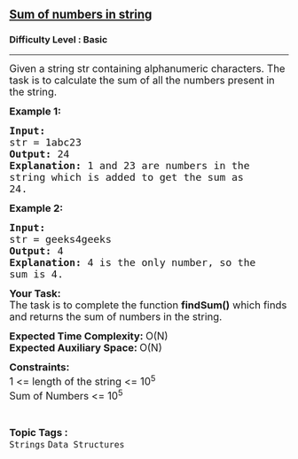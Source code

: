 <h2><a href="https://practice.geeksforgeeks.org/problems/sum-of-numbers-in-string-1587115621/1?page=2&difficulty[]=-1&status[]=unsolved&sortBy=submissions">Sum of numbers in string</a></h2><h3>Difficulty Level : Basic</h3><hr><div class="problems_problem_content__Xm_eO"><p><span style="font-size:18px">Given a string&nbsp;str&nbsp;containing alphanumeric characters. The task is to calculate the sum of all the numbers present in the string.</span></p>

<p><span style="font-size:18px"><strong>Example 1:</strong></span></p>

<pre><span style="font-size:18px"><strong>Input:
</strong>str = 1abc23
<strong>Output: </strong>24<strong>
Explanation: </strong>1 and 23 are numbers in the
string which is added to get the sum as
24.</span>
</pre>

<p><span style="font-size:18px"><strong>Example 2:</strong></span></p>

<pre><span style="font-size:18px"><strong>Input:
</strong>str = geeks4geeks
<strong>Output: </strong>4<strong>
Explanation: </strong>4 is the only number, so the
sum is 4.</span></pre>

<p><span style="font-size:18px"><strong>Your Task:</strong><br>
The task is to complete the function&nbsp;<strong>findSum()</strong> which finds and returns the sum of numbers in the string.</span></p>

<p><span style="font-size:18px"><strong>Expected Time Complexity:&nbsp;</strong>O(N)<br>
<strong>Expected Auxiliary Space:&nbsp;</strong>O(N)</span></p>

<p><span style="font-size:18px"><strong>Constraints:</strong><br>
1 &lt;= length of the string &lt;= 10<sup>5</sup><br>
Sum of Numbers &lt;= 10<sup>5</sup></span></p>
</div><br><p><span style=font-size:18px><strong>Topic Tags : </strong><br><code>Strings</code>&nbsp;<code>Data Structures</code>&nbsp;